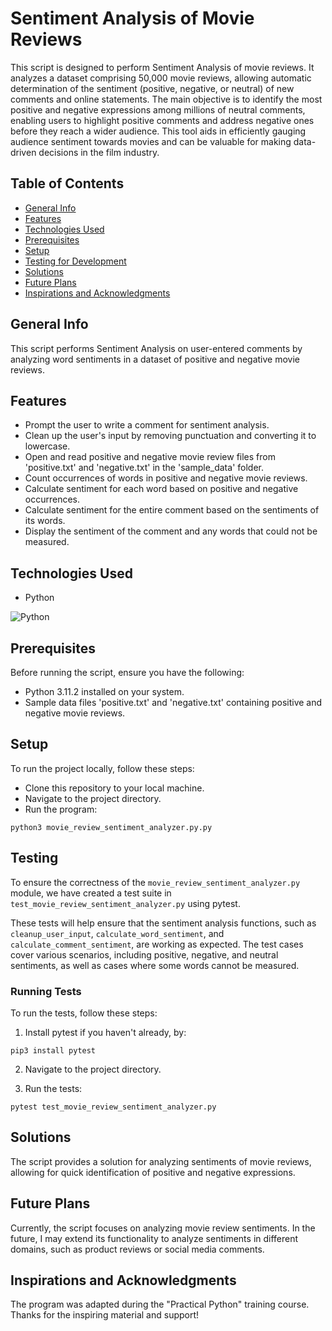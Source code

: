 # Sentiment Analysis of Movie Reviews

This script is designed to perform Sentiment Analysis of movie reviews. It analyzes a dataset comprising 50,000 movie reviews, allowing automatic determination of the sentiment (positive, negative, or neutral) of new comments and online statements. The main objective is to identify the most positive and negative expressions among millions of neutral comments, enabling users to highlight positive comments and address negative ones before they reach a wider audience. This tool aids in efficiently gauging audience sentiment towards movies and can be valuable for making data-driven decisions in the film industry.

## Table of Contents
* [General Info](#general-info)
* [Features](#features)
* [Technologies Used](#technologies-used)
* [Prerequisites](#prerequisites)
* [Setup](#setup)
* [Testing for Development](#testing-for-velopment)
* [Solutions](#solutions)
* [Future Plans](#future-plans)
* [Inspirations and Acknowledgments](#inspirations-and-acknowledgments)

## General Info
This script performs Sentiment Analysis on user-entered comments by analyzing word sentiments in a dataset of positive and negative movie reviews.

## Features
* Prompt the user to write a comment for sentiment analysis.
* Clean up the user's input by removing punctuation and converting it to lowercase.
* Open and read positive and negative movie review files from 'positive.txt' and 'negative.txt' in the 'sample_data' folder.
* Count occurrences of words in positive and negative movie reviews.
* Calculate sentiment for each word based on positive and negative occurrences.
* Calculate sentiment for the entire comment based on the sentiments of its words.
* Display the sentiment of the comment and any words that could not be measured.

## Technologies Used
* Python

![Python](https://img.shields.io/badge/python-3670A0?style=for-the-badge&logo=python&logoColor=ffdd54)

## Prerequisites
Before running the script, ensure you have the following:
* Python 3.11.2 installed on your system.
* Sample data files 'positive.txt' and 'negative.txt' containing positive and negative movie reviews.

## Setup
To run the project locally, follow these steps:

- Clone this repository to your local machine.
- Navigate to the project directory.
- Run the program:
```
python3 movie_review_sentiment_analyzer.py.py
```

## Testing
To ensure the correctness of the `movie_review_sentiment_analyzer.py` module, we have created a test suite in `test_movie_review_sentiment_analyzer.py` using pytest.

These tests will help ensure that the sentiment analysis functions, such as `cleanup_user_input`, `calculate_word_sentiment`, and `calculate_comment_sentiment`, are working as expected. The test cases cover various scenarios, including positive, negative, and neutral sentiments, as well as cases where some words cannot be measured.

### Running Tests
To run the tests, follow these steps:

1. Install pytest if you haven't already, by:
``` 
pip3 install pytest
```
2. Navigate to the project directory.

3. Run the tests:
```
pytest test_movie_review_sentiment_analyzer.py
```

## Solutions
The script provides a solution for analyzing sentiments of movie reviews, allowing for quick identification of positive and negative expressions.


## Future Plans
Currently, the script focuses on analyzing movie review sentiments. In the future, I may extend its functionality to analyze sentiments in different domains, such as product reviews or social media comments.

## Inspirations and Acknowledgments
The program was adapted during the "Practical Python" training course. Thanks for the inspiring material and support!
